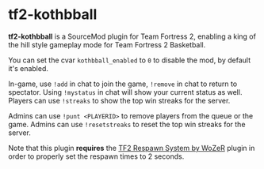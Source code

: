 tf2-kothbball
=============

**tf2-kothbball** is a SourceMod plugin for Team Fortress 2, enabling a king of the hill style gameplay mode for Team Fortress 2 Basketball.

You can set the cvar `kothbball_enabled` to `0` to disable the mod, by default it's enabled.

In-game, use `!add` in chat to join the game, `!remove` in chat to return to spectator. Using `!mystatus` in chat will show your current status as well.
Players can use `!streaks` to show the top win streaks for the server.

Admins can use `!punt <PLAYERID>` to remove players from the queue or the game.
Admins can use `!resetstreaks` to reset the top win streaks for the server.

Note that this plugin **requires** the [TF2 Respawn System by WoZeR](https://forums.alliedmods.net/showthread.php?p=611953) plugin in order to properly set the respawn times to 2 seconds.
